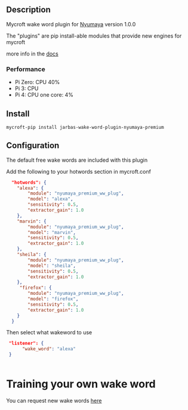 ## Description
Mycroft wake word plugin for [Nyumaya](https://github.com/nyumaya) version 1.0.0

The "plugins" are pip install-able modules that provide new engines for mycroft

more info in the [docs](https://mycroft-ai.gitbook.io/docs/mycroft-technologies/mycroft-core/plugins)

### Performance
- Pi Zero: CPU 40%
- Pi 3: CPU
- Pi 4: CPU one core: 4%

## Install

`mycroft-pip install jarbas-wake-word-plugin-nyumaya-premium`

## Configuration

The default free wake words are included with this plugin

Add the following to your hotwords section in mycroft.conf 

```json
  "hotwords": {
    "alexa": {
        "module": "nyumaya_premium_ww_plug",
        "model": "alexa",
        "sensitivity": 0.5,
        "extractor_gain": 1.0
    },
    "marvin": {
        "module": "nyumaya_premium_ww_plug",
        "model": "marvin",
        "sensitivity": 0.5,
        "extractor_gain": 1.0
    },
    "sheila": {
        "module": "nyumaya_premium_ww_plug",
        "model": "sheila",
        "sensitivity": 0.5,
        "extractor_gain": 1.0
    },
     "firefox": {
        "module": "nyumaya_premium_ww_plug",
        "model": "firefox",
        "sensitivity": 0.5,
        "extractor_gain": 1.0
    }
  }
```

Then select what wakeword to use

```json
 "listener": {
      "wake_word": "alexa"
 }
 
```


# Training your own wake word

You can request new wake words [here](https://nyumaya.com/requesting-custom-keywords/)